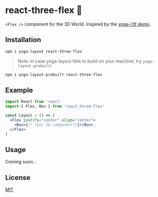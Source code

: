 # react-three-flex 💠

`<Flex />` component for the 3D World. Inspired by the [yoga-r3f demo](https://codesandbox.io/s/yoga-r3f-lgl0j).

## Installation

```sh
npm i yoga-layout react-three-flex
```

> Note: In case yoga-layout fails to build on your machine, try `yoga-layout-prebuilt`

```sh
npm i yoga-layout-prebuilt react-three-flex
```

## Example

```jsx
import React from 'react'
import { Flex, Box } from 'react-three-flex'

const Layout = () => (
  <Flex justify="center" align="center">
    <Box>{/* Your 3D component*/}</Box>
  </Flex>
)
```

## Usage

Coming soon...

## License

[MIT](LICENSE)
